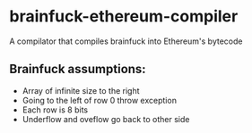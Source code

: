 # brainfuck-ethereum-compiler
A compilator that compiles brainfuck into Ethereum's bytecode

## Brainfuck assumptions:
 - Array of infinite size to the right
 - Going to the left of row 0 throw exception
 - Each row is 8 bits
 - Underflow and oveflow go back to other side